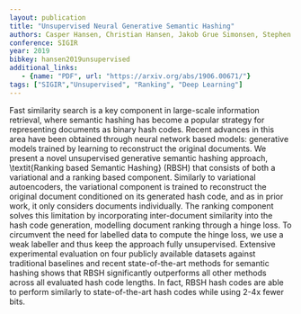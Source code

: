 ```yaml
---
layout: publication
title: "Unsupervised Neural Generative Semantic Hashing"
authors: Casper Hansen, Christian Hansen, Jakob Grue Simonsen, Stephen Alstrup, Christina Lioma
conference: SIGIR
year: 2019
bibkey: hansen2019unsupervised
additional_links:
   - {name: "PDF", url: "https://arxiv.org/abs/1906.00671/"}
tags: ["SIGIR","Unsupervised", "Ranking", "Deep Learning"]
---
```

Fast similarity search is a key component in large-scale information retrieval, where semantic hashing has become a popular strategy for representing documents as binary hash codes. Recent advances in this area have been obtained through neural network based models: generative models trained by learning to reconstruct the original documents. We present a novel unsupervised generative semantic hashing approach, \textit{Ranking based Semantic Hashing} (RBSH) that consists of both a variational and a ranking based component. Similarly to variational autoencoders, the variational component is trained to reconstruct the original document conditioned on its generated hash code, and as in prior work, it only considers documents individually. The ranking component solves this limitation by incorporating inter-document similarity into the hash code generation, modelling document ranking through a hinge loss. To circumvent the need for labelled data to compute the hinge loss, we use a weak labeller and thus keep the approach fully unsupervised.
Extensive experimental evaluation on four publicly available datasets against traditional baselines and recent state-of-the-art methods for semantic hashing shows that RBSH significantly outperforms all other methods across all evaluated hash code lengths. In fact, RBSH hash codes are able to perform similarly to state-of-the-art hash codes while using 2-4x fewer bits.
